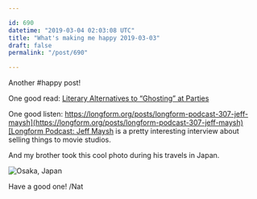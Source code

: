 ```yaml
---

id: 690
datetime: "2019-03-04 02:03:08 UTC"
title: "What's making me happy 2019-03-03"
draft: false
permalink: "/post/690"

---
```


Another #happy post\!

One good read: [Literary Alternatives to “Ghosting” at Parties](https://www.mcsweeneys.net/articles/literary-alternatives-to-ghosting-at-parties)

One good listen: [https://longform.org/posts/longform-podcast-307-jeff-maysh](https://longform.org/posts/longform-podcast-307-jeff-maysh)[Longform Podcast: Jeff Maysh](https://longform.org/posts/longform-podcast-307-jeff-maysh) is a pretty interesting interview about selling things to movie studios.

And my brother took this cool photo during his travels in Japan.

![Osaka, Japan](https://storage.googleapis.com/icco-cloud/photos/2019/740deed1-286e-4b72-bda3-89c075a9537d.jpg)

Have a good one\!
/Nat
